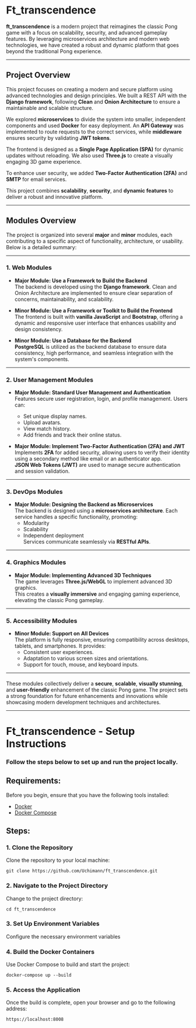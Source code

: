 # **Ft_transcendence**

**ft_transcendence** is a modern project that reimagines the classic Pong game with a focus on scalability, security, and advanced gameplay features. By leveraging microservices architecture and modern web technologies, we have created a robust and dynamic platform that goes beyond the traditional Pong experience.

---

## **Project Overview**

This project focuses on creating a modern and secure platform using advanced technologies and design principles. We built a REST API with the **Django framework**, following **Clean** and **Onion Architecture** to ensure a maintainable and scalable structure.

We explored **microservices** to divide the system into smaller, independent components and used **Docker** for easy deployment. An **API Gateway** was implemented to route requests to the correct services, while **middleware** ensures security by validating **JWT tokens**.

The frontend is designed as a **Single Page Application (SPA)** for dynamic updates without reloading. We also used **Three.js** to create a visually engaging 3D game experience.

To enhance user security, we added **Two-Factor Authentication (2FA)** and **SMTP** for email services.

This project combines **scalability**, **security**, and **dynamic features** to deliver a robust and innovative platform.

---

## **Modules Overview**

The project is organized into several **major** and **minor** modules, each contributing to a specific aspect of functionality, architecture, or usability. Below is a detailed summary:

---

### **1. Web Modules**

- **Major Module: Use a Framework to Build the Backend**  
  The backend is developed using the **Django framework**. Clean and Onion Architecture are implemented to ensure clear separation of concerns, maintainability, and scalability.

- **Minor Module: Use a Framework or Toolkit to Build the Frontend**  
  The frontend is built with **vanilla JavaScript** and **Bootstrap**, offering a dynamic and responsive user interface that enhances usability and design consistency.

- **Minor Module: Use a Database for the Backend**  
  **PostgreSQL** is utilized as the backend database to ensure data consistency, high performance, and seamless integration with the system's components.

---

### **2. User Management Modules**

- **Major Module: Standard User Management and Authentication**  
  Features secure user registration, login, and profile management. Users can:  
  - Set unique display names.  
  - Upload avatars.  
  - View match history.  
  - Add friends and track their online status.  

- **Major Module: Implement Two-Factor Authentication (2FA) and JWT**  
  Implements **2FA** for added security, allowing users to verify their identity using a secondary method like email or an authenticator app.  
  **JSON Web Tokens (JWT)** are used to manage secure authentication and session validation.

---

### **3. DevOps Modules**

- **Major Module: Designing the Backend as Microservices**  
  The backend is designed using a **microservices architecture**. Each service handles a specific functionality, promoting:  
  - Modularity  
  - Scalability  
  - Independent deployment  
  Services communicate seamlessly via **RESTful APIs**.

---

### **4. Graphics Modules**

- **Major Module: Implementing Advanced 3D Techniques**  
  The game leverages **Three.js/WebGL** to implement advanced 3D graphics.  
  This creates a **visually immersive** and engaging gaming experience, elevating the classic Pong gameplay.

---

### **5. Accessibility Modules**

- **Minor Module: Support on All Devices**  
  The platform is fully responsive, ensuring compatibility across desktops, tablets, and smartphones. It provides:  
  - Consistent user experiences.  
  - Adaptation to various screen sizes and orientations.  
  - Support for touch, mouse, and keyboard inputs.

---

####
These modules collectively deliver a **secure**, **scalable**, **visually stunning**, and **user-friendly** enhancement of the classic Pong game. The project sets a strong foundation for future enhancements and innovations while showcasing modern development techniques and architectures.

---

# **Ft_transcendence - Setup Instructions**

### Follow the steps below to set up and run the project locally.

## **Requirements:**

Before you begin, ensure that you have the following tools installed:

- [Docker](https://www.docker.com/)
- [Docker Compose](https://docs.docker.com/compose/)

## **Steps:**

### 1. Clone the Repository

Clone the repository to your local machine:

    git clone https://github.com/Uchimann/ft_transcendence.git

### 2. Navigate to the Project Directory

Change to the project directory:

    cd ft_transcendence

### 3. Set Up Environment Variables

Configure the necessary environment variables

### 4. Build the Docker Containers

Use Docker Compose to build and start the project:

    docker-compose up --build

### 5. Access the Application

Once the build is complete, open your browser and go to the following address:

    https://localhost:8008
